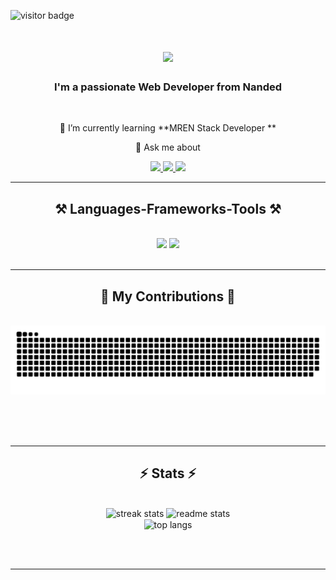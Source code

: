 ![visitor badge](https://visitor-badge.laobi.icu/badge?page_id=jwenjian.visitor-badge-query&query_only=true)

<h1 align="center">
    <img src="https://readme-typing-svg.herokuapp.com/?font=Righteous&size=35&center=true&vCenter=true&width=500&height=70&duration=4000&lines=Hi+There!+👋;+I'm+Vikas+Rathod!;" />
</h1>

<h3 align="center">I'm a passionate Web Developer from Nanded</h3>

<br/>

<div align="center">
 
 
 
 🌱 I’m currently learning **MREN Stack Developer **

💬 Ask me about 



 </div>
 
<div align="center"> 
  <a href="mailto:rathodvikas0104@gmail.com">
    <img src="https://img.shields.io/badge/Gmail-333333?style=for-the-badge&logo=gmail&logoColor=red" />
  </a>
  <a href="https://www.linkedin.com/in/vikas-rathod-079a7822b/" target="_blank">
    <img src="https://img.shields.io/badge/LinkedIn-0077B5?style=for-the-badge&logo=linkedin&logoColor=white" target="_blank" />
  </a>
  <a href="https://vsrathod.github.io/MyProfilo/" target="_blank">
     <img src="https://img.shields.io/badge/Portfolio-FF5722?style=for-the-badge&logo=todoist&logoColor=white" target="_blank" /> <!-- sqlite, safari, google-chrome are other good icon options -->
  </a>
</div>

 <hr/>
 
<h2 align="center">⚒️ Languages-Frameworks-Tools ⚒️</h2>
<br/>
<div align="center">
    <img src="https://skillicons.dev/icons?i=,html,css,bootstrap,vscode,github,git,r" />
    <img src="https://skillicons.dev/icons?i=nodejs,python,javascript,c,mysql,flask" /><br>
</div>

<br/>
<hr/>

<div align="center">
  <h2>🐍 My Contributions 🐍</h2>
  <br>
  <img alt="snake eating my contributions" src="https://raw.githubusercontent.com/salesp07/salesp07/output/github-contribution-grid-snake.svg" />
  
  <br/><br/><br/>
</div>

<hr/>

<h2 align="center">⚡ Stats ⚡</h2>
<br>
<div align=center>
  <img width=390 src="https://github-readme-stats.vercel.app/api?username=VSRathod&theme=highcontrast&show_icons=true&hide_border=false&count_private=true)" alt="streak stats"/>
  <img width=390 src="https://github-readme-streak-stats.herokuapp.com/?user=VSRathod&theme=highcontrast&hide_border=false" alt="readme stats" />
  <br/>
  <img width=325 align="center" src="https://github-readme-stats.vercel.app/api/top-langs/?username=VSRathod&theme=highcontrast&show_icons=true&hide_border=false&layout=compact" alt="top langs" />
</div>

<br/><br/>

<hr/>

<br/>



<br/>
